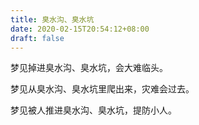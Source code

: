 ```yaml
---
title: 臭水沟、臭水坑
date: 2020-02-15T20:54:12+08:00
draft: false
---
```


梦见掉进臭水沟、臭水坑，会大难临头。<br>


梦见从臭水沟、臭水坑里爬出来，灾难会过去。<br>


梦见被人推进臭水沟、臭水坑，提防小人。<br>
